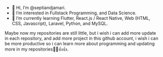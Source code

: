 - 👋 Hi, I’m @septiandjamari.
- 👀 I’m interested in Fullstack Programming, and Data Science.
- 🌱 I’m currently learning Flutter, React.js / React Native, Web (HTML, CSS, Javascript), Laravel, Python, and MySQL.

Maybe now my repositories are still little, but i wish i can add more update in each repository, and add more project in this github account, i wish i can be more productive so i can learn more about programming and updating more in my repositories🙏🙏👍👍.

<!---
septiandjamari/septiandjamari is a ✨ special ✨ repository because its `README.md` (this file) appears on your GitHub profile.
You can click the Preview link to take a look at your changes.
--->
